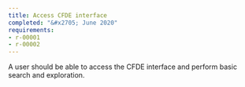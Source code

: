 ```yaml
---
title: Access CFDE interface
completed: "&#x2705; June 2020"
requirements:
- r-00001
- r-00002
---
```


A user should be able to access the CFDE interface and perform basic search and exploration.
